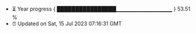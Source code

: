 - ⏳ Year progress { ████████████████▁▁▁▁▁▁▁▁▁▁▁▁▁▁ } 53.51 %
- ⏰ Updated on Sat, 15 Jul 2023 07:16:31 GMT

